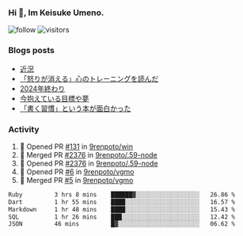 ### Hi 👋, Im Keisuke Umeno.

<!--
**9renpoto/9renpoto** is a ✨ _special_ ✨ repository because its `README.md` (this file) appears on your GitHub profile.

Here are some ideas to get you started:

- 🔭 I’m currently working on ...
- 🌱 I’m currently learning ...
- 👯 I’m looking to collaborate on ...
- 🤔 I’m looking for help with ...
- 💬 Ask me about ...
- 📫 How to reach me: ...
- 😄 Pronouns: ...
- ⚡ Fun fact: ...
-->

![follow](https://img.shields.io/github/followers/9renpoto?label=Follow&style=social)
![visitors](https://komarev.com/ghpvc/?username=9renpoto&label=Profile%20views&color=0e75b6&style=flat)

### Blogs posts

<!-- BLOG-POST-LIST:START -->
- [近況](https://9renpoto.win/entry/2025/04/05/current_status)
- [「怒りが消える」心のトレーニングを読んだ](https://9renpoto.win/entry/2025/02/01/anger-management)
- [2024年終わり](https://9renpoto.win/entry/2024/12/31/2024-end)
- [今抱えている目標や夢](https://9renpoto.win/entry/2024/12/02/objective)
- [「書く習慣」という本が面白かった](https://9renpoto.win/entry/2024/11/11/leave_a_feeling_sad)
<!-- BLOG-POST-LIST:END -->

### Activity

<!--START_SECTION:activity-->
1. 💪 Opened PR [#131](https://github.com/9renpoto/win/pull/131) in [9renpoto/win](https://github.com/9renpoto/win)
2. 🎉 Merged PR [#2376](https://github.com/9renpoto/.59-node/pull/2376) in [9renpoto/.59-node](https://github.com/9renpoto/.59-node)
3. 💪 Opened PR [#2376](https://github.com/9renpoto/.59-node/pull/2376) in [9renpoto/.59-node](https://github.com/9renpoto/.59-node)
4. 💪 Opened PR [#6](https://github.com/9renpoto/vgmo/pull/6) in [9renpoto/vgmo](https://github.com/9renpoto/vgmo)
5. 🎉 Merged PR [#5](https://github.com/9renpoto/vgmo/pull/5) in [9renpoto/vgmo](https://github.com/9renpoto/vgmo)
<!--END_SECTION:activity-->

<!--START_SECTION:waka-->

```txt
Ruby         3 hrs 8 mins    ██████▓░░░░░░░░░░░░░░░░░░   26.86 %
Dart         1 hr 55 mins    ████░░░░░░░░░░░░░░░░░░░░░   16.57 %
Markdown     1 hr 48 mins    ████░░░░░░░░░░░░░░░░░░░░░   15.43 %
SQL          1 hr 26 mins    ███░░░░░░░░░░░░░░░░░░░░░░   12.42 %
JSON         46 mins         █▓░░░░░░░░░░░░░░░░░░░░░░░   06.62 %
```

<!--END_SECTION:waka-->
